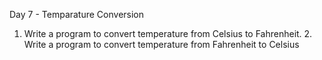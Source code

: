 Day 7 - Temparature Conversion
1. Write a program to convert temperature from Celsius to Fahrenheit. 2. Write a program to convert temperature from Fahrenheit to Celsius